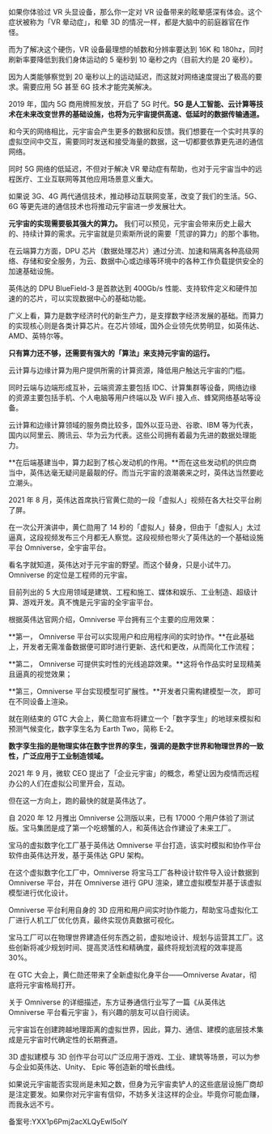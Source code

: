如果你体验过 VR 头显设备，那么你一定对 VR 设备带来的眩晕感深有体会。这个症状被称为「VR 晕动症」，和晕 3D 的情况一样，都是大脑中的前庭器官在作怪。

而为了解决这个硬伤，VR 设备最理想的帧数和分辨率要达到 16K 和 180hz，同时刷新率要降低到我们身体运动的 5 毫秒到 10 毫秒之内（目前大约是 20 毫秒）。

因为人类能够察觉到 20 毫秒以上的运动延迟，而这就对网络速度提出了极高的要求。需要应用 5G 甚至 6G 技术才能完美解决。

2019 年，国内 5G 商用牌照发放，开启了 5G 时代。**5G 是人工智能、云计算等技术在未来改变世界的基础设施，也将为元宇宙提供高速、低延时的数据传输通道。**

和今天的网络相比，元宇宙会产生更多的数据和反馈。我们想要在一个实时共享的虚拟空间中交互，需要同时发送和接受海量的数据，这一切都要依靠更先进的通信网络。

同时 5G 网络的低延迟，不但对于解决 VR 晕动症有帮助，也对于元宇宙当中的远程医疗、工业互联网等其他应用场景意义重大。

如果说 3G、4G 两代通信技术，推动移动互联网变革，改变了我们的生活。5G、6G 等更先进的通信技术也将推动元宇宙进一步发展壮大。

**元宇宙的实现需要极其强大的算力。** 我们可以预见，元宇宙会带来历史上最大的、持续计算的需求。元宇宙就是贝索斯所说的需要「荒谬的算力」的那个事物。

在云端算力方面，DPU 芯片（数据处理芯片）通过分流、加速和隔离各种高级网络、存储和安全服务，为云、数据中心或边缘等环境中的各种工作负载提供安全的加速基础设施。

英伟达的 DPU BlueField-3 是首款达到 400Gb/s 性能、支持软件定义和硬件加速的的芯片，可以实现数据中心的基础功能。

广义上看，算力是数字经济时代的新生产力，是支撑数字经济发展的基础。而算力的实现核心则是各类计算芯片。在芯片领域，国外企业领先优势明显，如英伟达、AMD、英特尔等。

**只有算力还不够，还需要有强大的「算法」来支持元宇宙的运行。**

云计算与边缘计算为用户提供所需的计算资源，降低用户触达元宇宙的门槛。

同时云端与边端形成互补，云端资源主要包括 IDC、计算集群等设备，网络边缘的资源主要包括手机、个人电脑等用户终端以及 WiFi 接入点、蜂窝网络基站等设备。

云计算和边缘计算领域的服务商比较多，国外以亚马逊、谷歌、IBM 等为代表，国内以阿里云、腾讯云、华为云为代表。这些公司拥有着最为先进的数据处理能力。

**在后端基建当中，算力起到了核心发动机的作用。**而在这些发动机的供应商当中，英伟达毫无疑问是最靓的仔。而当元宇宙的浪潮袭来之时，英伟达当然要屹立潮头。

2021 年 8 月，英伟达首席执行官黄仁勋的一段「虚拟人」视频在各大社交平台刷了屏。

在一次公开演讲中，黄仁勋用了 14 秒的「虚拟人」替身，但由于「虚拟人」太过逼真，这段视频发布三个月都无人察觉。这段视频也带火了英伟达的一个基础设施平台 Omniverse，全宇宙平台。

看名字就知道，英伟达对于元宇宙的野望。而这个替身，只是小试牛刀。Omniverse 的定位是工程师的元宇宙。

目前列出的 5 大应用领域是建筑、工程和施工、媒体和娱乐、工业制造、超级计算、游戏开发。真不愧是元宇宙的全宇宙平台。

根据英伟达官网介绍，Omniverse 平台拥有三个主要的应用效果：

**第一， Omniverse 平台可以实现用户和应用程序间的实时协作。**在此基础上，开发者无需准备数据便可即时进行更新、迭代和更改，从而简化工作流程；

**第二， Omniverse 可提供实时性的光线追踪效果。**这将令作品实时呈现精美且逼真的视觉效果；

**第三，Omniverse 平台实现模型可扩展性。**开发者只需构建模型一次， 即可在不同设备上渲染。

就在刚结束的 GTC 大会上，黄仁勋宣布将建立一个「数字孪生」的地球来模拟和预测气候变化，数字孪生名为 Earth Two，简称 E-2。

**数字孪生指的是物理实体在数字世界的孪生，强调的是数字世界和物理世界的一致性，广泛应用于工业制造领域。**

2021 年 9 月，微软 CEO 提出了「企业元宇宙」的概念，希望让因为疫情而远程办公的人们在虚拟公司里开会，互动。

但在这一方向上，跑的最快的就是英伟达了。

自 2020 年 12 月推出 Omniverse 公测版以来，已有 17000 个用户体验了测试版。宝马集团是成了第一个吃螃蟹的人，和英伟达合作建设了未来工厂。

宝马的虚拟数字化工厂基于英伟达 Omniverse 平台打造，该实时模拟和协作平台软件由英伟达开发，基于英伟达 GPU 架构。

在这个虚拟数字化工厂中，Omniverse 将宝马工厂各种设计软件导入设计数据到 Omniverse 平台，并在 Omniverse 进行 GPU 渲染，建立虚拟模型并基于该虚拟模型进行优化设计。

Omniverse 平台利用自身的 3D 应用和用户间实时协作能力，帮助宝马虚拟化工厂进行人机工厂优化仿真，最终实现仿真数据可视化。

宝马工厂可以在物理世界建造任何东西之前，虚拟地设计、规划与运营其工厂。这些创新将减少规划时间、提高灵活性和精确度，最终将规划流程的效率提高 30\%。 

在 GTC 大会上，黄仁勋还带来了全新虚拟化身平台——Omniverse Avatar，彻底将元宇宙格局打开。

关于 Omniverse 的详细描述，东方证券通信行业写了一篇《从英伟达 Omniverse 平台看元宇宙 》，有兴趣的朋友可以自行阅读。

元宇宙旨在创建跨越地理距离的虚拟世界，因此，算力、通信、建模的底层技术集成是元宇宙时代确定性的长期赛道。

3D 虚拟建模与 3D 创作平台可以广泛应用于游戏、工业、建筑等场景，可以为参与企业如英伟达、Unity、 Epic 等创造新的增长曲线。

如果说元宇宙能否实现尚是未知之数，但身为元宇宙卖铲人的这些底层设施厂商却是注定要发。如果你对元宇宙有信仰，不妨多关注这样的企业。毕竟你可能血赚，而我永远不亏。

  

备案号:YXX1p6Pmj2acXLQyEwI5olY